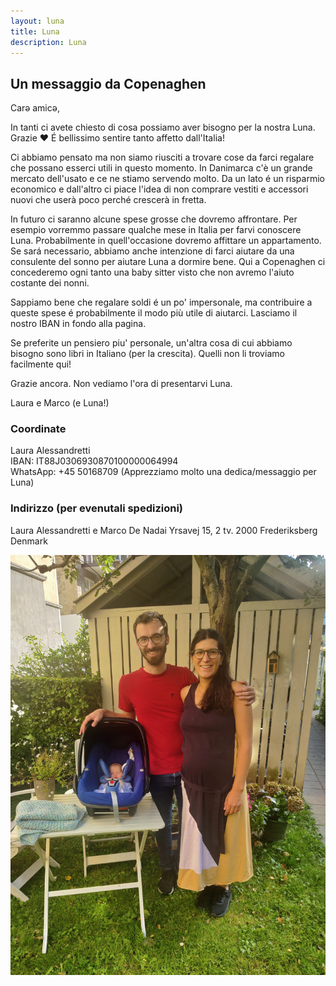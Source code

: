 ```yaml
---
layout: luna
title: Luna
description: Luna
---
```


## Un messaggio da Copenaghen 


Carə amicə,

In tanti ci avete chiesto di cosa possiamo aver bisogno per la nostra Luna.     
Grazie ❤️ 
É bellissimo sentire tanto affetto dall'Italia!

Ci abbiamo pensato ma non siamo riusciti a trovare cose da farci regalare che possano esserci utili in questo momento. In Danimarca c'è un grande mercato dell'usato e ce ne stiamo servendo molto. Da un lato é un risparmio economico e dall'altro ci piace l'idea di non comprare vestiti e accessori nuovi che userà poco perché crescerà in fretta. 

In futuro ci saranno alcune spese grosse che dovremo affrontare. Per esempio vorremmo passare qualche mese in Italia per farvi conoscere Luna. Probabilmente in quell'occasione dovremo affittare un appartamento. Se sará necessario, abbiamo anche intenzione di farci aiutare da una consulente del sonno per aiutare Luna a dormire bene. Qui a Copenaghen ci concederemo ogni tanto una baby sitter visto che non avremo l'aiuto costante dei nonni. 

Sappiamo bene che regalare soldi é un po' impersonale, ma contribuire a queste spese é probabilmente il modo più utile di aiutarci. Lasciamo il nostro IBAN in fondo alla pagina. 

Se preferite un pensiero piu' personale, un'altra cosa di cui abbiamo bisogno sono libri in Italiano (per la crescita). Quelli non li troviamo facilmente qui! 

Grazie ancora. Non vediamo l'ora di presentarvi Luna. 

Laura e Marco (e Luna!)


### Coordinate 

Laura Alessandretti    
IBAN: IT88J0306930870100000064994    
WhatsApp: +45 50168709  (Apprezziamo molto una dedica/messaggio per Luna)  

### Indirizzo (per evenutali spedizioni)
Laura Alessandretti e Marco De Nadai 
Yrsavej 15, 2 tv. 
2000 Frederiksberg 
Denmark



![image info](./pics/IMG_20240824_170405.jpg)